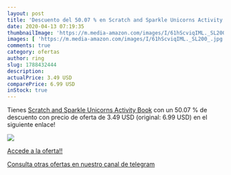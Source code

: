 ```yaml
---
layout: post
title: 'Descuento del 50.07 % en Scratch and Sparkle Unicorns Activity Bo'
date: 2020-04-13 07:19:35
thumbnailImage: 'https://m.media-amazon.com/images/I/61hScviqIML._SL200_.jpg'
images: [ 'https://m.media-amazon.com/images/I/61hScviqIML._SL200_.jpg' ]
comments: true
category: ofertas
author: ring
slug: 1788432444
description:
actualPrice: 3.49 USD
comparePrice: 6.99 USD
inStock: true
---
```


Tienes [Scratch and Sparkle Unicorns Activity Book](https://www.amazon.com/dp/1788432444/?tag=redken08-20) con un 50.07 % de descuento con precio de oferta de 3.49 USD (original: 6.99 USD) en el siguiente enlace!

[![](https://m.media-amazon.com/images/I/61hScviqIML._SL200_.jpg)](https://www.amazon.com/dp/1788432444/?tag=redken08-20)

[Accede a la oferta!!](https://www.amazon.com/dp/1788432444/?tag=redken08-20)

[Consulta otras ofertas en nuestro canal de telegram](https://t.me/s/ofertas25)
